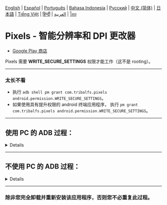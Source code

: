 [English](../../README.md) | [Español](../es/README.md)
| [Português](../pt/README.md) | [Bahasa Indonesia](../in/README.md)
| [Русский](../ru/README.md) | <u>[中文 (简体)](README.md)</u>
| [日本語](../ja-rJP/README.md) | [Tiếng Việt](../vi/README.md)
| [हिन्दी](../hi/README.md) | [العربية](../ar/README.md) | [ไทย](../th/README.md)

# Pixels - 智能分辨率和 DPI 更改器

* [Google Play 商店](https://play.google.com/store/apps/details?id=com.tribalfs.pixels)

Pixels 需要 **WRITE_SECURE_SETTINGS** 权限才能工作（这不是 rooting）。

----------------------

### 太长不看

* 执行 `adb shell pm grant com.tribalfs.pixels android.permission.WRITE_SECURE_SETTINGS`。
* 如果使用具有提升权限的 android 终端应用程序，
  执行 `pm grant com.tribalfs.pixels android.permission.WRITE_SECURE_SETTINGS`。

----------------------

使用 PC 的 ADB 过程：
----------------------

<details>

### 1. 在手机设置中启用开发者模式

<details>

* 转到“_设置_”>“_关于手机_”>“_软件信息_”，然后连续点击“_版本号_”七 (7) 次以启用开发者选项。
* <img src="res/about_phone.jpg" width=320 height=640 alt="关于手机">

</details>

### 2. 启用 USB 调试

<details>

* 进入“设置” > “开发者选项”（在
  旧版 android 上可以是“设置” > “系统” > “开发者选项”），向下滚动并找到“USB 调试”选项。

  <img src="res/usb_debugging.jpg" width=320 height=640 alt="adb">

#### 某些设备（如 MIUI）的注意事项：

* 如果“开发者选项”中存在“USB 调试（安全设置）”，也请打开。

* 如果“开发者选项”中存在“禁用权限监控”选项，请打开。需要重新启动。

</details>

### 3. 在您的计算机上下载 ADB

<details>

* 将 ADB (platform-tools) 下载到您的计算机：
  [Windows 版](https://dl.google.com/android/repository/platform-tools-latest-windows.zip) |
  [Mac 版](https://dl.google.com/android/repository/platform-tools-latest-darwin.zip) |
  [Linux 版](https://dl.google.com/android/repository/platform-tools-latest-linux.zip)

* 解压缩下载的 zip 文件。

</details>

### 4. 导航到

您在 Windows 资源管理器或 Finder(macOS) 中解压缩的 `platform-tools` 文件夹

### 5. 打开命令行界面

<details>

#### 对于 Windows：打开 CMD

* 在地址栏中键入 `cmd` 并按 Enter。这将打开 Windows 命令提示符
  应用程序。

![opening_cmd](../../docs/en/res/opening_cmd.png)

#### 对于 macOS：打开终端

* 从启动台搜索“终端”并运行它。

* 运行 `sudo -s` 并输入您的用户密码。**终端不会显示您
  键入的字符数，它将保持空白。**

* 运行 `export PATH=.:$PATH`

**否则，您将收到 `adb: command not found` 错误。**

</details>

### 6. 将手机连接到计算机

<details>

* 如果是第一次在 USB 上连接
  调试模式，您的手机将提示“允许 USB 调试”。点按“允许”或“确定”。
* 您可以选中“始终允许从此计算机”（请在
  本教程末尾查看有关保持启用 USB 调试的说明）。

  <img src="res/usb_debugging_prompt.jpg" width=320 height=640 alt="adb prompt">

* 通过输入以下命令并按 Enter 来检查连接。如果连接成功，它应该会显示您的
  设备 ID。

```adb devices```

![6](../../docs/en/res/adb_devices.png)

#### 对于 macOS：  ```./adb devices ```

* 如果您的设备无法连接到您的计算机，请尝试将其连接到其他 USB 端口和/或
  使用不同的 USB 数据线。如果仍然无法连接，则您的计算机可能缺少
  您手机的 USB 驱动程序。
  在此处[下载 OEM USB 驱动程序](https://developer.android.com/studio/run/oem-usb#Drivers)。
  安装后，重新启动您的 PC 并重做第 6 步。

</details>

### 7. 实际授予 Pixels WRITE_SECURE_SETTINGS 权限

<details>

* 连接成功后，输入以下命令并按 Enter。您可以复制
  下面的命令。如果命令执行正确，它将返回空白。

```adb shell pm grant com.tribalfs.pixels android.permission.WRITE_SECURE_SETTINGS```

* 如果提示 `adb.exe: more than one device/emulator...`，请改为执行以下命令：

>
```adb -s [device Id shown in step 6] shell pm grant com.tribalfs.pixels android.permission.WRITE_SECURE_SETTINGS```

![6](../../docs/en/res/write_secure_settings.png)

#### 对于 macOS：

```./adb shell pm grant com.tribalfs.pixels android.permission.WRITE_SECURE_SETTINGS ```

#### MIUI、OnePlus 和其他一些设备的注意事项

如果您收到 `java.lang.SecurityException: grantRuntimePermission` 错误，请按照以下步骤操作：

1. 进入“设置” > “开发者选项”（可以是“设置” > “系统” > “开发者选项”）
2. 向下滚动并启用 **USB 调试（安全设置）**
3. 如果出现任何“警告对话框”，请按照其步骤进行操作。
4. 重新启动您的设备并重试第 7 节的步骤。

**就是这样！**
</details>

#### 您现在可以禁用 USB 调试设置

* **重要提示**：如果您想在您的
  设备上尝试可能会使系统崩溃的奇异屏幕分辨率，请保持启用 USB 调试。应在
  步骤 6 中选中“始终允许从此计算机”。重置屏幕分辨率的 ADB 命令：`adb shell wm size reset`
  和 `adb shell wm density reset`。

* 如果您不需要 USB 调试，您现在可以禁用 USB 调试设置以避免潜在的
  不必要的访问。

* 进入“设置” > “开发者选项”，向下滚动一页并 **禁用** “USB 调试”选项。

----------------------
[视频指南](https://youtu.be/hKxc8wqanxA)

----------------------
</details>

----------------------
不使用 PC 的 ADB 过程：
----------------------
<details>

### 选项 1：您可以安装 [Shizuku](https://play.google.com/store/apps/details?id=moe.shizuku.privileged.api)

并按照其提供的指南激活它。然后返回“Pixels”应用以通过
应用分辨率来授予其权限。

### 选项 2：您可以安装 [LADB](https://github.com/tribalfs/LADB/releases)

并按照其设置指南执行以下命令：

`pm grant com.tribalfs.pixels android.permission.WRITE_SECURE_SETTINGS`

注意：这需要连接到 wifi 网络。如果出现 java.lang.SecurityException，请检查
上面的步骤 2 中的注意事项。重要提示：LADB 有时需要尝试几次才能使其工作，并且它可能
无法在所有
设备上工作。

</details>



----------------------

### 除非您完全卸载并重新安装该应用程序，否则您不必重复此过程。
